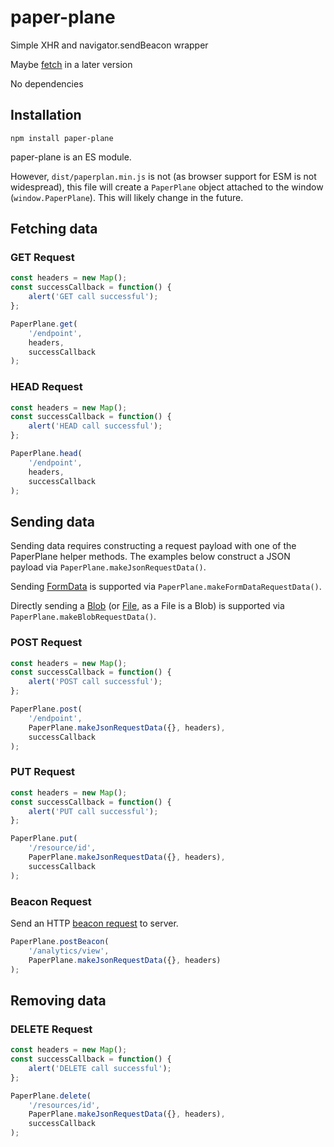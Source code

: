 # paper-plane

Simple XHR and navigator.sendBeacon wrapper

Maybe [fetch](https://developer.mozilla.org/en-US/docs/Web/API/Fetch_API) in a later version


No dependencies

## Installation

`npm install paper-plane`

paper-plane is an ES module.

However, `dist/paperplan.min.js` is not (as browser support for ESM is not widespread), this file will create a `PaperPlane` object attached to the window (`window.PaperPlane`). This will likely change in the future.

## Fetching data

### GET Request
```javascript
const headers = new Map();
const successCallback = function() {
    alert('GET call successful');
};

PaperPlane.get(
    '/endpoint',
    headers,
    successCallback
);
```

### HEAD Request
```javascript
const headers = new Map();
const successCallback = function() {
    alert('HEAD call successful');
};

PaperPlane.head(
    '/endpoint',
    headers,
    successCallback
);
```

## Sending data
Sending data requires constructing a request payload with one of the PaperPlane helper methods. The examples below construct a JSON payload via `PaperPlane.makeJsonRequestData()`. 

Sending [FormData](https://developer.mozilla.org/en-US/docs/Web/API/FormData) is supported via `PaperPlane.makeFormDataRequestData()`.

Directly sending a [Blob](https://developer.mozilla.org/en-US/docs/Web/API/Blob) (or [File](https://developer.mozilla.org/en-US/docs/Web/API/File), as a File is a Blob) is supported via `PaperPlane.makeBlobRequestData()`.

### POST Request
```javascript
const headers = new Map();
const successCallback = function() {
    alert('POST call successful');
};

PaperPlane.post(
    '/endpoint',
    PaperPlane.makeJsonRequestData({}, headers),
    successCallback
);
```

### PUT Request
```javascript
const headers = new Map();
const successCallback = function() {
    alert('PUT call successful');
};

PaperPlane.put(
    '/resource/id',
    PaperPlane.makeJsonRequestData({}, headers),
    successCallback
);
```

### Beacon Request
Send an HTTP [beacon request](https://developer.mozilla.org/en-US/docs/Web/API/Navigator/sendBeacon) to server.

```javascript
PaperPlane.postBeacon(
    '/analytics/view',
    PaperPlane.makeJsonRequestData({}, headers)
);
```

## Removing data

### DELETE Request
```javascript
const headers = new Map();
const successCallback = function() {
    alert('DELETE call successful');
};

PaperPlane.delete(
    '/resources/id',
    PaperPlane.makeJsonRequestData({}, headers),
    successCallback
);
```

